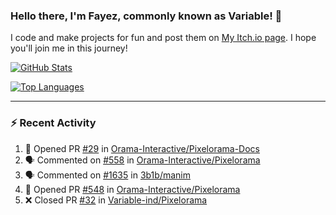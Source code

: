 ### Hello there, I'm Fayez, commonly known as Variable! 👋
I code and make projects for fun and post them on [My Itch.io page](https://variable-industries.itch.io/). I hope you'll join me in this journey!

[![GitHub Stats](https://github-readme-stats.vercel.app/api/?username=Variable-ind&show_icons=true&theme=merko)](https://github.com/anuraghazra/github-readme-stats)

[![Top Languages](https://github-readme-stats.vercel.app/api/top-langs/?username=Variable-ind&layout=compact&theme=merko)](https://github.com/anuraghazra/github-readme-stats)

---

### :zap: Recent Activity

<!--START_SECTION:activity-->
1. 💪 Opened PR [#29](https://github.com/Orama-Interactive/Pixelorama-Docs/pull/29) in [Orama-Interactive/Pixelorama-Docs](https://github.com/Orama-Interactive/Pixelorama-Docs)
2. 🗣 Commented on [#558](https://github.com/Orama-Interactive/Pixelorama/issues/558) in [Orama-Interactive/Pixelorama](https://github.com/Orama-Interactive/Pixelorama)
3. 🗣 Commented on [#1635](https://github.com/3b1b/manim/issues/1635) in [3b1b/manim](https://github.com/3b1b/manim)
4. 💪 Opened PR [#548](https://github.com/Orama-Interactive/Pixelorama/pull/548) in [Orama-Interactive/Pixelorama](https://github.com/Orama-Interactive/Pixelorama)
5. ❌ Closed PR [#32](https://github.com/Variable-ind/Pixelorama/pull/32) in [Variable-ind/Pixelorama](https://github.com/Variable-ind/Pixelorama)
<!--END_SECTION:activity-->

<!--
**Variable-ind/Variable-ind** is a ✨ _special_ ✨ repository because its `README.md` (this file) appears on your GitHub profile.

Here are some ideas to get you started:
- 🌱 I’m currently studying at ...
- 🔭 I’m currently working on ...
- 👯 I’m looking to collaborate on ...
- 🤔 I’m looking for help with ...
- 💬 Ask me about ...
- 📫 How to reach me: ...
- ⚡ Fun fact: ...
-->
